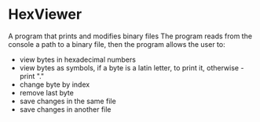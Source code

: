 # HexViewer
A program that prints and modifies binary files
The program reads from the console a path to a binary file, then the program allows the user to:
 - view bytes in hexadecimal numbers
 - view bytes as symbols, if a byte is a latin letter, to print it, otherwise - print "."
 - change byte by index
 - remove last byte
 - save changes in the same file
 - save changes in another file
 
